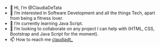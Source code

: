 - 👋 Hi, I’m @ClaudiaDeTata
- 👀 I’m interested in Software Development and all the things Tech, apart from being a fitness lover.
- 🌱 I’m currently learning Java Script.
- 💞️ I’m looking to collaborate on any project I can help with (HTML, CSS, Bootstrap and Java Script for the moment).
- 📫 How to reach me [claudiadt_](https://discordapp.com/users/1159120358318813284)


<!---
ClaudiaDeTata/ClaudiaDeTata is a ✨ special ✨ repository because its `README.md` (this file) appears on your GitHub profile.
You can click the Preview link to take a look at your changes.
--->
